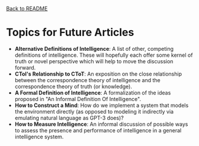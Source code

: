 [Back to README](README.md)


# Topics for Future Articles

* **Alternative Definitions of Intelligence**: A list of other, competing
  definitions of intelligence. These will hopefully each offer some
  kernel of truth or novel perspective which will help to move the
  discussion forward.
* **CToI's Relationship to CToT**: An exposition on the close
  relationship between the correspondence theory of intelligence and the 
  correspondence theory of truth (or knowledge).
* **A Formal Definition of Intelligence**: A formalization of the ideas
  proposed in "An Informal Definition Of Intelligence".
* **How to Construct a Mind**: How do we implement a system that models 
  the environment directly (as opposed to modeling it indirectly via 
  emulating natural language as GPT-3 does)?
* **How to Measure Intelligence**: An informal discussion of possible
  ways to assess the presence and performance of intelligence in a 
  general intelligence system.
